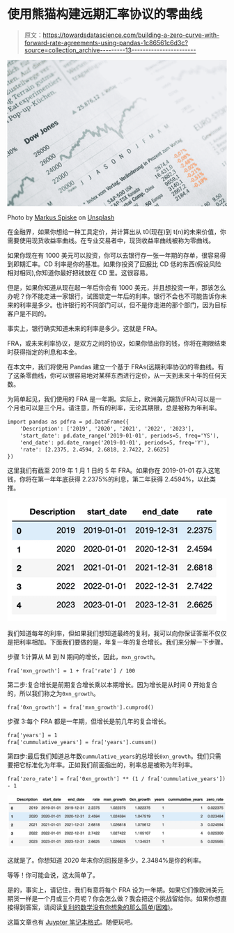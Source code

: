 # 使用熊猫构建远期汇率协议的零曲线

> 原文：<https://towardsdatascience.com/building-a-zero-curve-with-forward-rate-agreements-using-pandas-1c86561c6d3c?source=collection_archive---------13----------------------->

![](img/76395bf02f0b1a0c2a751801e4c9a627.png)

Photo by [Markus Spiske](https://unsplash.com/@markusspiske?utm_source=medium&utm_medium=referral) on [Unsplash](https://unsplash.com?utm_source=medium&utm_medium=referral)

在金融界，如果你想给一种工具定价，并计算出从 t0(现在)到 t(n)的未来价值，你需要使用现货收益率曲线。在专业交易者中，现货收益率曲线被称为零曲线。

如果你现在有 1000 美元可以投资，你可以去银行存一张一年期的存单，很容易得到即期汇率。CD 利率是你的基准。如果你投资了回报比 CD 低的东西(假设风险相对相同),你知道你最好把钱放在 CD 里。这很容易。

但是，如果你知道从现在起一年后你会有 1000 美元，并且想投资一年，那该怎么办呢？你不能走进一家银行，试图锁定一年后的利率。银行不会也不可能告诉你未来的利率是多少。也许银行的不同部门可以，但不是你走进的那个部门，因为目标客户是不同的。

事实上，银行确实知道未来的利率是多少。这就是 FRA。

FRA，或未来利率协议，是双方之间的协议，如果你借出你的钱，你将在期限结束时获得指定的利息和本金。

在本文中，我们将使用 Pandas 建立一个基于 FRAs(远期利率协议)的零曲线。有了这条零曲线，你可以很容易地对某样东西进行定价，从一天到未来十年的任何天数。

为简单起见，我们使用的 FRA 是一年期。实际上，欧洲美元期货(FRA)可以是一个月也可以是三个月。请注意，所有的利率，无论其期限，总是被称为年利率。

```
import pandas as pdfra = pd.DataFrame({
    'Description': ['2019', '2020', '2021', '2022', '2023'],
    'start_date': pd.date_range('2019-01-01', periods=5, freq='YS'),
    'end_date': pd.date_range('2019-01-01', periods=5, freq='Y'),
    'rate': [2.2375, 2.4594, 2.6818, 2.7422, 2.6625]
})
```

这里我们有截至 2019 年 1 月 1 日的 5 年 FRA。如果你在 2019-01-01 存入这笔钱，你将在第一年年底获得 2.2375%的利息，第二年获得 2.4594%，以此类推。

![](img/38bca262447ce0721fef77a9ea29a4a2.png)

我们知道每年的利率，但如果我们想知道最终的复利，我可以向你保证答案不仅仅是把利率相加。下面我们要做的是，年复一年的复合增长。我们来分解一下步骤。

步骤 1:计算从 M 到 N 期间的增长，因此，`mxn_growth`。

```
fra['mxn_growth'] = 1 + fra['rate'] / 100
```

第二步:复合增长是前期复合增长乘以本期增长。因为增长是从时间 0 开始复合的，所以我们称之为`0xn_growth`。

```
fra['0xn_growth'] = fra['mxn_growth'].cumprod()
```

步骤 3:每个 FRA 都是一年期，但增长是前几年的复合增长。

```
fra['years'] = 1
fra['cummulative_years'] = fra['years'].cumsum()
```

第四步:最后我们知道总年数`cummulative_years`的总增长`0xn_growth`。我们只需要把它标准化为年率。正如我们前面指出的，利率总是被称为年利率。

```
fra['zero_rate'] = fra['0xn_growth'] ** (1 / fra['cummulative_years']) - 1
```

![](img/26722f80bf01ffc46130d617319f654d.png)

这就是了。你想知道 2020 年末你的回报是多少，2.3484%是你的利率。

等等！你可能会说，这太简单了。

是的，事实上，请记住，我们有意将每个 FRA 设为一年期。如果它们像欧洲美元期货一样是一个月或三个月呢？你会怎么做？我会把这个挑战留给你。如果你想直接得到答案，请阅读[复利的数学没有你想象的那么简单(困难)](https://medium.com/@5amfung/the-math-of-compounding-interest-is-not-as-simple-difficult-as-you-think-ee2da04a7609)。

这篇文章也有 [Juypter 笔记本格式](https://gist.github.com/5amfung/66e0a6cb267eb026dbcaa1c37e719941)。随便玩吧。